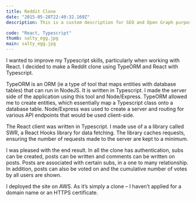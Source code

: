 ```yaml
---
title: Reddit Clone
date: "2015-05-28T22:40:32.169Z"
description: This is a custom description for SEO and Open Graph purposes, rather than the default generated excerpt. Simply add a description field to the frontmatter.

code: "React, Typescript"
thumb: salty_egg.jpg
main: salty_egg.jpg
---
```


I wanted to improve my Typescript skills, particularly when working with React. I decided to make a Reddit clone using TypeORM and React with Typescript.

TypeORM is an ORM  (ie a type of tool that maps entities with database tables) that can run in NodeJS. It is written in Typescript. I made the server side of the application using this tool and Node/Express. TypeORM allowed me to create entities, which essentially map a Typescript class onto a database table. Node/Express was used to create a server and routing for various API endpoints that would be used client-side.

The React client was written in Typescript. I made use of a a library called SWR, a React Hooks library for data fetching. The library caches requests, ensuring the number of requests made to the server are kept to a minimum.

I was pleased with the end result. In all the clone has authentication, subs can be created, posts can be written and comments can be written on posts. Posts are associated with certain subs, in a one to many relationship. In addition, posts can also be voted on and the cumulative number of votes by all users are shown.

I deployed the site on AWS. As it’s simply a clone – I haven’t applied for a domain name or an HTTPS certificate.